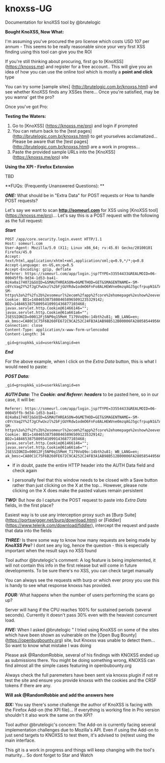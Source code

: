 # knoxss-UG
Documentation for knoXSS tool by @brutelogic

**Bought KnoXSS, Now What:**

I'm assuming you've procured the pro license which costs USD 107 per annum - This seems to be really reasonable since your very first XSS finding using this tool can give you the ROI

If you're still thinking about procuring, first go to [KnoXSS] (https://knoxss.me) and register for a free account.. This will give you an idea of how you can use the online tool which is mostly a **point and click** type

You can try some [sample sites] (http://brutelogic.com.br/knoxss.html) and see whether KnoXSS finds any XSSes there... Once you're satisfied, may be you wanna' get the pro?


Once you've got Pro:

**Testing the Waters:**

1. Go to [KnoXSS] (https://knoxss.me/pro) and login if prompted
2. You can return back to the [test pages] (http://brutelogic.com.br/knoxss.html) to get yourselves acclamatized... Please be aware that the [test pages] (http://brutelogic.com.br/knoxss.html) are a work in progress...  
3. Paste the provided sample URLs into the [KnoXSS] (https://knoxss.me/pro) site

**Using the XPI - Firefox Extension**

TBD



**FUQs: (Frequently Unanswered Questions): **

***ONE:*** What should be in "Extra Data" for POST requests or How to handle POST requests?

Let's say we want to scan **http://someurl.com** for XSS using [KnoXSS tool] (https://knoxss.me/pro)... Let's say this is a POST request with the following as the full request:

***Start***

```
POST /app/core.security.login.event HTTP/1.1
Host: someurl.com
User-Agent: Mozilla/5.0 (X11; Linux x86_64; rv:45.0) Gecko/20100101 Firefox/45.0
Accept: text/html,application/xhtml+xml,application/xml;q=0.9,*/*;q=0.8
Accept-Language: en-US,en;q=0.5
Accept-Encoding: gzip, deflate
Referer: https://someurl.com/app/login.jsp?TYPE=33554433&REALMOID=06-00045ffb-9d34-1d53-ba41-024a0a174072&GUID=&SMAUTHREASON=0&METHOD=GET&SMAGENTNAME=-SM-c0YcVaq2Y%2fJgCFwUxzl%2bFjGUYRdw1odmO6FnFo8ALHEWVne0mzqAGJ5gcfrpupN1&TARGET=-SM-https%3a%2f%2fs2b%2esomeurl%2ecom%2fapp%2fcore%2ehomepage%2eshow%2eevent
Cookie: BD1=14846538758084658965091235329142; BD2=14846538758095410991436877103468; javax.servlet.http.Cookie@61466146=""; javax.servlet.http.Cookie@61a661a6=""; JSESSIONID=00012Fj5NP0q15MeH_T179VoQ9o:14bth2u81; WB_LANG=en; ak_bmsc=CA80C1C75F6B260FE672C9CA252C24FB3A1AB98B512B00006FA280585449566C~pl3yxbQlcdDrg0GYKOfEm4TgyyUM9KkeHpL2ktmiK8+6EFPThPTWbf2pQKhSzCZWLO2evhKPTjyfhYjTXddIv+tyUEn1k7Xvab2/yGIeGmBBTB1VCyQ5HjiT17iFebKSQ3nIP8QjWir217JCpydqyP/j3MzuZfChHZ0qqHoF2be8uYdyNRKQEoJ9tWNzwWI1z7B+yF4nEkOXZ9oolI0hCiwaH1/atMeWWYFaCJwvHPrZE=
Connection: close
Content-Type: application/x-www-form-urlencoded
Content-Length: 34
 
_gid=groupkk&_uid=userkk&langid=en
```
***End***

For the above example, when I click on the *Extra Data* button, this is what I would need to paste:

***POST Data:***

```
_gid=groupkk&_uid=userkk&langid=en
```
***AUTH Data:***
The ***Cookie: and Referer: headers*** to be pasted here, so in our case, it will be:
```
Referer: https://someurl.com/app/login.jsp?TYPE=33554433&REALMOID=06-00045ffb-9d34-1d53-ba41-024a0a174072&GUID=&SMAUTHREASON=0&METHOD=GET&SMAGENTNAME=-SM-c0YcVaq2Y%2fJgCFwUxzl%2bFjGUYRdw1odmO6FnFo8ALHEWVne0mzqAGJ5gcfrpupN1&TARGET=-SM-https%3a%2f%2fs2b%2esomeurl%2ecom%2fapp%2fcore%2ehomepage%2eshow%2eevent
Cookie: BD1=14846538758084658965091235329142; BD2=14846538758095410991436877103468; javax.servlet.http.Cookie@61466146=""; javax.servlet.http.Cookie@61a661a6=""; JSESSIONID=00012Fj5NP0q15MeH_T179VoQ9o:14bth2u81; WB_LANG=en; ak_bmsc=CA80C1C75F6B260FE672C9CA252C24FB3A1AB98B512B00006FA280585449566C~pl3yxbQlcdDrg0GYKOfEm4TgyyUM9KkeHpL2ktmiK8+6EFPThPTWbf2pQKhSzCZWLO2evhKPTjyfhYjTXddIv+tyUEn1k7Xvab2/yGIeGmBBTB1VCyQ5HjiT17iFebKSQ3nIP8QjWir217JCpydqyP/j3MzuZfChHZ0qqHoF2be8uYdyNRKQEoJ9tWNzwWI1z7B+yF4nEkOXZ9oolI0hCiwaH1/atMeWWYFaCJwvHPrZE=
```
* If in doubt, paste the entire HTTP header into the AUTH Data field and check again

* I personally feel that this window needs to be closed with a Save button rather than just clicking on the X at the top... However, please note clicking on the X does make the pasted values remain persistent

***TWO:*** But how do I capture the POST request to paste into *Extra Data* fields, in the first place?

Easiest way is to use any interception proxy such as [Burp Suite] (https://portswigger.net/burp/download.html) or [Fiddler] (https://www.telerik.com/download/fiddler), intercept the request and paste that data into the fields

***THREE:*** Is there some way to know how many requests are being made by ***KnoXSS Pro***? I dont see any log, hence the question - this is especially important when the result says no XSS found

Tool author @brutelogic's comment: A log feature is being implemented, it will not contain this info in the first release but will come in future developments. To be sure there's no XSS, you can check target manually 

You can always see the requests with burp or which ever proxy you use this is handy to see what response knoxss has provided.

***FOUR:*** What happens when the number of users performing the scans go up?

Server will hang if the CPU reaches 100% for sustained periods (several seconds). Currently it doesn't pass 30% even with the heaviest concurrent load. 

***FIVE:*** When I asked @brutelogic " I tried using KnoXSS on some of the sites which have been shown as vulnerable on the [Open Bug Bounty] (https://openbugbounty.org) site, but Knoxss was unable to detect them... So want to know what mistake I was doing

Please ask @RandomRobbie, several of his findings with KNOXSS ended up as submissions there. You might be doing something wrong, KNOXSS can find almost all the simple cases featuring in openbubounty.org

Always check the full paremeters have been sent via knoxss plugin if not re test the site and ensure you provide knoxss with the cookies and the CRSF tokens if there are any.

**Will ask @RandomRobbie and add the answers here**

***SIX:*** You say there's some challenge the author of KnoXSS is facing with the Firefox Add-on (the XPI file)... If everything is working fine in Pro version shouldn't it also work the same on the XPI?

Tool author @brutelogic's concern: The Add-on is currently facing several implementation challenges due to Mozilla's API. Even if using the Add-on to just send targets to KNOXSS to test them, it's advised to (re)test using the main interface. 

This git is a work in progress and things will keep changing with the tool's maturity... So dont forget to Star and Watch

